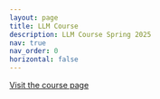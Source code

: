 ```yaml
---
layout: page
title: LLM Course
description: LLM Course Spring 2025
nav: true
nav_order: 0
horizontal: false
---
```


[Visit the course page](https://respailab.github.io/llm-101.respailab.github.io/)
